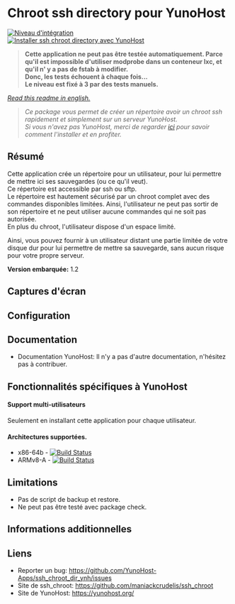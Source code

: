 # Chroot ssh directory pour YunoHost

[![Niveau d'intégration](https://dash.yunohost.org/integration/ssh_chroot_dir.svg)](https://ci-apps.yunohost.org/jenkins/job/ssh_chroot_dir%20%28Community%29/lastBuild/consoleFull)  
[![Installer ssh chroot directory avec YunoHost](https://install-app.yunohost.org/install-with-yunohost.png)](https://install-app.yunohost.org/?app=ssh_chroot_dir)  
> **Cette application ne peut pas être testée automatiquement. Parce qu'il est impossible d'utiliser modprobe dans un conteneur lxc, et qu'il n' y a pas de fstab à modifier.  
Donc, les tests échouent à chaque fois...  
Le niveau est fixé à 3 par des tests manuels.**

*[Read this readme in english.](./README.md)*

> *Ce package vous permet de créer un répertoire avoir un chroot ssh rapidement et simplement sur un serveur YunoHost.  
Si vous n'avez pas YunoHost, merci de regarder [ici](https://yunohost.org/#/install_fr) pour savoir comment l'installer et en profiter.*

## Résumé

Cette application crée un répertoire pour un utilisateur, pour lui permettre de mettre ici ses sauvegardes (ou ce qu'il veut).  
Ce répertoire est accessible par ssh ou sftp.  
Le répertoire est hautement sécurisé par un chroot complet avec des commandes disponibles limitées. Ainsi, l'utilisateur ne peut pas sortir de son répertoire et ne peut utiliser aucune commandes qui ne soit pas autorisée.  
En plus du chroot, l'utilisateur dispose d'un espace limité.

Ainsi, vous pouvez fournir à un utilisateur distant une partie limitée de votre disque dur pour lui permettre de mettre sa sauvegarde, sans aucun risque pour votre propre serveur.

**Version embarquée:** 1.2

## Captures d'écran

## Configuration

## Documentation

 * Documentation YunoHost: Il n'y a pas d'autre documentation, n'hésitez pas à contribuer.

## Fonctionnalités spécifiques à YunoHost

#### Support multi-utilisateurs

Seulement en installant cette application pour chaque utilisateur.

#### Architectures supportées.

* x86-64b - [![Build Status](https://ci-apps.yunohost.org/jenkins/job/ssh_chroot_dir%20(Community)/badge/icon)](https://ci-apps.yunohost.org/jenkins/job/ssh_chroot_dir%20(Community)/)
* ARMv8-A - [![Build Status](https://ci-apps.yunohost.org/jenkins/job/ssh_chroot_dir%20(Community)%20(%7EARM%7E)/badge/icon)](https://ci-apps.yunohost.org/jenkins/job/ssh_chroot_dir%20(Community)%20(%7EARM%7E)/)

## Limitations

* Pas de script de backup et restore.
* Ne peut pas être testé avec package check.

## Informations additionnelles

## Liens

 * Reporter un bug: https://github.com/YunoHost-Apps/ssh_chroot_dir_ynh/issues
 * Site de ssh_chroot: https://github.com/maniackcrudelis/ssh_chroot
 * Site de YunoHost: https://yunohost.org/
